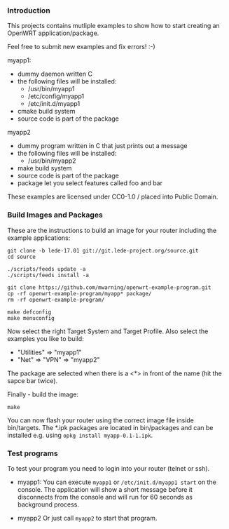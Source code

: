 ### Introduction

This projects contains mutliple examples to show how to start creating
an OpenWRT application/package.

Feel free to submit new examples and fix errors! :-)

myapp1:
* dummy daemon written C
* the following files will be installed:
  * /usr/bin/myapp1
  * /etc/config/myapp1
  * /etc/init.d/myapp1
* cmake build system
* source code is part of the package

myapp2
* dummy program written in C that just prints out a message
* the following files will be installed:
  * /usr/bin/myapp2
* make build system
* source code is part of the package
* package let you select features called foo and bar

These examples are licensed under CC0-1.0 / placed into Public Domain.

### Build Images and Packages

These are the instructions to build an image
for your router including the example applications:

```
git clone -b lede-17.01 git://git.lede-project.org/source.git
cd source

./scripts/feeds update -a
./scripts/feeds install -a

git clone https://github.com/mwarning/openwrt-example-program.git
cp -rf openwrt-example-program/myapp* package/
rm -rf openwrt-example-program/

make defconfig
make menuconfig
```

Now select the right Target System and Target Profile.
Also select the examples you like to build:

* "Utilities" => "myapp1"
* "Net" => "VPN" => "myapp2"

The package are selected when there is a <*> in front of the name (hit the sapce bar twice).

Finally - build the image:
```
make
```

You can now flash your router using the correct image file inside bin/targets.
The *.ipk packages are located in bin/packages and can be installed e.g. using `opkg install myapp-0.1-1.ipk`.

### Test programs

To test your program you need to login into your router (telnet or ssh).

* myapp1:
You can execute `myapp1` or `/etc/init.d/myapp1 start` on the console.
The application will show a short message before it disconnects
from the console and will run for 60 seconds as background process.

* myapp2
Or just call `myapp2` to start that program.
